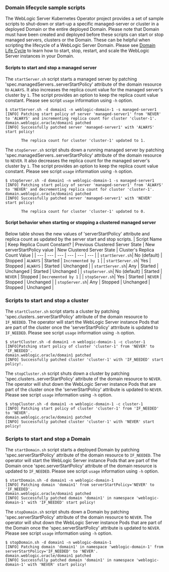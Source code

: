 ### Domain lifecycle sample scripts
The WebLogic Server Kubernetes Operator project provides a set of sample scripts to shut-down or start-up a specific managed-server or cluster in a deployed Domain or the entire deployed Domain. Please note that Domain must have been created and deployed before these scripts can start or stop managed servers, clusters or the Domain. These can be helpful when scripting the lifecycle of a WebLogic Server Domain. Please see [Domain Life Cycle](https://oracle.github.io/weblogic-kubernetes-operator/userguide/managing-domains/domain-lifecycle) to learn how to start, stop, restart, and scale the WebLogic Server instances in your Domain.

#### Scripts to start and stop a managed server
The `startServer.sh` script starts a managed server by patching 'spec.managedServers.<server-name>.serverStartPolicy' attribute of the domain resource to `ALWAYS`. It also increases the replica count value for the managed server's cluster by `1`. The script provides an option to keep the replica count value constant. Please see script `usage` information using `-h` option.
```
$ startServer.sh -d domain1 -n weblogic-domain-1 -s managed-server1
[INFO] Patching start policy of server 'managed-server1' from 'NEVER' to 'ALWAYS' and incrementing replica count for cluster 'cluster-1'.
domain.weblogic.oracle/domain1 patched
[INFO] Successfully patched server 'managed-server1' with 'ALWAYS' start policy!

       The replica count for cluster 'cluster-1' updated to 1.
```

The `stopServer.sh` script shuts down a running managed server by patching 'spec.managedServers.<server-name>.serverStartPolicy' attribute of the domain resource to `NEVER`. It also decreases the replica count for the managed server's cluster by `1`. The script provides an option to keep the replica count value constant. Please see script `usage` information using `-h` option.
```
$ stopServer.sh -d domain1 -n weblogic-domain-1 -s managed-server1
[INFO] Patching start policy of server 'managed-server1' from 'ALWAYS' to 'NEVER' and decrementing replica count for cluster 'cluster-1'.
domain.weblogic.oracle/domain1 patched
[INFO] Successfully patched server 'managed-server1' with 'NEVER' start policy!

       The replica count for cluster 'cluster-1' updated to 0.
```

#### Script behavior when starting or stopping a clustered managed server
Below table shows the new values of 'serverStartPolicy' attribute and replica count as updated by the server start and stop scripts.
| Script Name | Keep Replica Count Constant? | Previous Clustered Server State | New serverStartPolicy value | New Clustered Server State | Cluster's Replica Count Value |
| --- | --- | --- | --- | --- | --- |
| `startServer.sh`| No (default) | Stopped | `ALWAYS` | Started | `Incremented by 1` |
| `startServer.sh`| Yes | Stopped | `ALWAYS` | Started | Unchanged |
| `startServer.sh`| Any | Started | Unchanged | Started | Unchanged |
| `stopServer.sh`| No (default) | Started | `NEVER` | Stopped | `Decremented by 1` |
| `stopServer.sh`| Yes | Started | `NEVER` | Stopped | Unchanged |
| `stopServer.sh`| Any | Stopped | Unchanged | Stopped | Unchanged |

### Scripts to start and stop a cluster
The `startCluster.sh` script starts a cluster by patching 'spec.clusters.<cluster-name>.serverStartPolicy' attribute of the domain resource to `IF_NEEDED`. The operator will start the WebLogic Server instance Pods that are part of the cluster once the 'serverStartPolicy' attrribute is updated to `IF_NEEDED`. Please see script `usage` information using `-h` option.
```
$ startCluster.sh -d domain1 -n weblogic-domain-1 -c cluster-1
[INFO]Patching start policy of cluster 'cluster-1' from 'NEVER' to 'IF_NEEDED'.
domain.weblogic.oracle/domain1 patched
[INFO] Successfully patched cluster 'cluster-1' with 'IF_NEEDED' start policy!.
```
The `stopCluster.sh` script shuts down a cluster by patching 'spec.clusters.<cluster-name>.serverStartPolicy' attribute of the domain resource to `NEVER`. The operator will shut down the WebLogic Server instance Pods that are part of the cluster once the 'serverStartPolicy' attribute is updated to `NEVER`. Please see script `usage` information using `-h` option.
```
$ stopCluster.sh -d domain1 -n weblogic-domain-1 -c cluster-1
[INFO] Patching start policy of cluster 'cluster-1' from 'IF_NEEDED' to 'NEVER'.
domain.weblogic.oracle/domain1 patched
[INFO] Successfully patched cluster 'cluster-1' with 'NEVER' start policy!
```
### Scripts to start and stop a Domain
The `startDomain.sh` script starts a deployed Domain by patching 'spec.serverStartPolicy' attribute of the domain resource to `IF_NEEDED`. The operator will start the WebLogic Server instance Pods that are part of the Domain once 'spec.serverStartPolicy' attribute of the domain resource is updated to `IF_NEEDED`. Please see script `usage` information using `-h` option.
```
$ startDomain.sh -d domain1 -n weblogic-domain-1
[INFO] Patching domain 'domain1' from serverStartPolicy='NEVER' to 'IF_NEEDED'.
domain.weblogic.oracle/domain1 patched
[INFO] Successfully patched domain 'domain1' in namespace 'weblogic-domain-1' with 'IF_NEEDED' start policy!
```

The `stopDomain.sh` script shuts down a Domain by patching 'spec.serverStartPolicy' attribute of the domain resource to `NEVER`. The operator will shut down the WebLogic Server instance Pods that are part of the Domain once the 'spec.serverStartPolicy' attribute is updated to `NEVER`. Please see script `usage` information using `-h` option.
```
$ stopDomain.sh -d domain1 -n weblogic-domain-1
[INFO] Patching domain 'domain1' in namespace 'weblogic-domain-1' from serverStartPolicy='IF_NEEDED' to 'NEVER'.
domain.weblogic.oracle/domain1 patched
[INFO] Successfully patched domain 'domain1' in namespace 'weblogic-domain-1' with 'NEVER' start policy!
